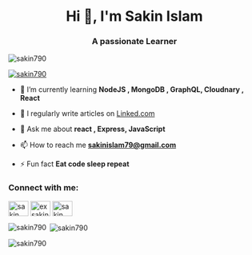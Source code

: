 <h1 align="center">Hi 👋, I'm Sakin Islam</h1>
<h3 align="center">A passionate Learner</h3>


<p align="left"> <img src="https://komarev.com/ghpvc/?username=sakin790&label=Profile%20views&color=0e75b6&style=flat" alt="sakin790" /> </p>

<p align="left"> <a href="https://github.com/ryo-ma/github-profile-trophy"><img src="https://github-profile-trophy.vercel.app/?username=sakin790" alt="sakin790" /></a> </p>

- 🌱 I’m currently learning **NodeJS , MongoDB , GraphQL, Cloudnary , React**

- 📝 I regularly write articles on [Linked.com](https://www.linkedin.com/in/sakin-islam-3a6a1029b/)

- 💬 Ask me about **react , Express, JavaScript**

- 📫 How to reach me **sakinislam79@gmail.com**

- ⚡ Fun fact **Eat code sleep repeat**

<h3 align="left">Connect with me:</h3>
<p align="left">
<a href="https://www.linkedin.com/in/sakin-islam-3a6a1029b/" target="blank"><img align="center" src="https://raw.githubusercontent.com/rahuldkjain/github-profile-readme-generator/master/src/images/icons/Social/linked-in-alt.svg" alt="sakin islam" height="30" width="40" /></a>
<a href="https://fb.com/ex sakin" target="blank"><img align="center" src="https://raw.githubusercontent.com/rahuldkjain/github-profile-readme-generator/master/src/images/icons/Social/facebook.svg" alt="ex sakin" height="30" width="40" /></a>
<a href="https://discord.gg/sakin islam" target="blank"><img align="center" src="https://raw.githubusercontent.com/rahuldkjain/github-profile-readme-generator/master/src/images/icons/Social/discord.svg" alt="sakin islam" height="30" width="40" /></a>
</p>


<p><img align="left" src="https://github-readme-stats.vercel.app/api/top-langs?username=sakin790&show_icons=true&locale=en&layout=compact" alt="sakin790" /></p>

<p>&nbsp;<img align="center" src="https://github-readme-stats.vercel.app/api?username=sakin790&show_icons=true&locale=en" alt="sakin790" /></p>

<p><img align="center" src="https://github-readme-streak-stats.herokuapp.com/?user=sakin790&" alt="sakin790" /></p>

